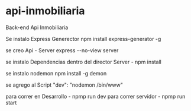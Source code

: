 # api-inmobiliaria
Back-end Api Inmobiliaria

 Se instalo Express Generector   npm install express-generator -g

 se creo Api - Server    express --no-view server

 se instalo Dependencias dentro del director Server - npm install  

 se instalo nodemon    npm install -g demon 

 se agrego al Script    "dev": "nodemon /bin/www"

 para correr en Desarrollo - npmp run dev
 para correr servidor      - npmp run start 

 
